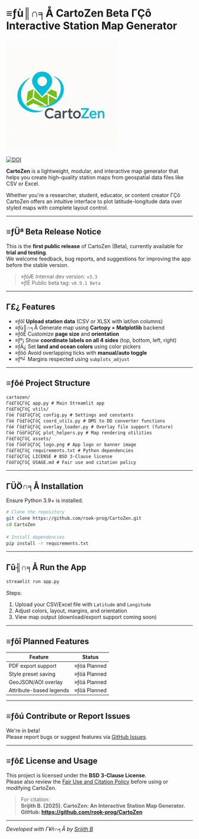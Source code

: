 ﻿# ≡ƒù║∩╕Å CartoZen Beta ΓÇô Interactive Station Map Generator

![CartoZen Logo](assets/logo_small.png)

[![DOI](https://zenodo.org/badge/DOI/10.5281/zenodo.16566366.svg)](https://doi.org/10.5281/zenodo.16566366)

**CartoZen** is a lightweight, modular, and interactive map generator that helps you create high-quality station maps from geospatial data files like CSV or Excel.

Whether you're a researcher, student, educator, or content creator ΓÇö CartoZen offers an intuitive interface to plot latitude-longitude data over styled maps with complete layout control.

---

## ≡ƒÜª Beta Release Notice

This is the **first public release** of CartoZen (Beta), currently available for **trial and testing**.  
We welcome feedback, bug reports, and suggestions for improving the app before the stable version.

> ≡ƒöÆ Internal dev version: `v3.3`  
> ≡ƒîÉ Public beta tag: `v0.9.1 Beta`

---

## Γ£¿ Features

- ≡ƒôî **Upload station data** (CSV or XLSX with lat/lon columns)
- ≡ƒù║∩╕Å Generate map using **Cartopy + Matplotlib** backend
- ≡ƒôÉ Customize **page size** and **orientation**
- ≡ƒº¡ Show **coordinate labels on all 4 sides** (top, bottom, left, right)
- ≡ƒÄ¿ Set **land and ocean colors** using color pickers
- ≡ƒöó Avoid overlapping ticks with **manual/auto toggle**
- ≡ƒº╛ Margins respected using `subplots_adjust`

---

## ≡ƒôé Project Structure

```
cartozen/
Γö£ΓöÇΓöÇ app.py # Main Streamlit app
Γö£ΓöÇΓöÇ utils/
Γöé Γö£ΓöÇΓöÇ config.py # Settings and constants
Γöé Γö£ΓöÇΓöÇ coord_utils.py # DMS to DD converter functions
Γöé Γö£ΓöÇΓöÇ overlay_loader.py # Overlay file support (future)
Γöé ΓööΓöÇΓöÇ plot_helpers.py # Map rendering utilities
Γö£ΓöÇΓöÇ assets/
Γöé ΓööΓöÇΓöÇ logo.png # App logo or banner image
Γö£ΓöÇΓöÇ requirements.txt # Python dependencies
Γö£ΓöÇΓöÇ LICENSE # BSD 3-Clause license
ΓööΓöÇΓöÇ USAGE.md # Fair use and citation policy
```

---

## ΓÜÖ∩╕Å Installation

Ensure Python 3.9+ is installed.

```bash
# Clone the repository
git clone https://github.com/rook-prog/CartoZen.git
cd CartoZen

# Install dependencies
pip install -r requirements.txt
```

---

## Γû╢∩╕Å Run the App

```bash
streamlit run app.py
```

Steps:
1. Upload your CSV/Excel file with `Latitude` and `Longitude`
2. Adjust colors, layout, margins, and orientation
3. View map output (download/export support coming soon)

---

## ≡ƒôî Planned Features

| Feature                   | Status    |
|---------------------------|-----------|
| PDF export support        | ≡ƒöä Planned |
| Style preset saving       | ≡ƒöä Planned |
| GeoJSON/AOI overlay       | ≡ƒöä Planned |
| Attribute-based legends   | ≡ƒöä Planned |

---

## ≡ƒôú Contribute or Report Issues

We're in beta!  
Please report bugs or suggest features via [GitHub Issues](https://github.com/rook-prog/CartoZen/issues).

---

## ≡ƒô£ License and Usage

This project is licensed under the **BSD 3-Clause License**.  
Please also review the [Fair Use and Citation Policy](USAGE.md) before using or modifying CartoZen.

> For citation:  
> **Srijith B. (2025). CartoZen: An Interactive Station Map Generator. GitHub: https://github.com/rook-prog/CartoZen**

---

_Developed with Γ¥ñ∩╕Å by [Srijith B](https://github.com/rook-prog)_
